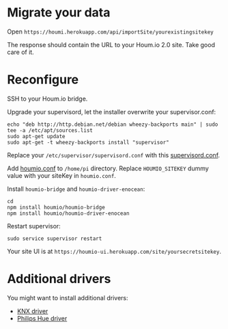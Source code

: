# Migrate your data

Open `https://houmi.herokuapp.com/api/importSite/yourexistingsitekey`

The response should contain the URL to your Houm.io 2.0 site. Take good care of it.

# Reconfigure

SSH to your Houm.io bridge.

Upgrade your supervisord, let the installer overwrite your supervisor.conf:

    echo "deb http://http.debian.net/debian wheezy-backports main" | sudo tee -a /etc/apt/sources.list
    sudo apt-get update
    sudo apt-get -t wheezy-backports install "supervisor"

Replace your `/etc/supervisor/supervisord.conf` with this [supervisord.conf](supervisord.conf).

Add [houmio.conf](houmio.conf) to `/home/pi` directory. Replace `HOUMIO_SITEKEY` dummy value with your siteKey in `houmio.conf`.

Install `houmio-bridge` and `houmio-driver-enocean`:

    cd
    npm install houmio/houmio-bridge
    npm install houmio/houmio-driver-enocean

Restart supervisor:

    sudo service supervisor restart

Your site UI is at `https://houmio-ui.herokuapp.com/site/yoursecretsitekey`.

# Additional drivers

You might want to install additional drivers:

* [KNX driver](https://github.com/houmio/houmio-driver-knx)
* [Philips Hue driver](https://github.com/houmio/houmio-driver-philips-hue)
